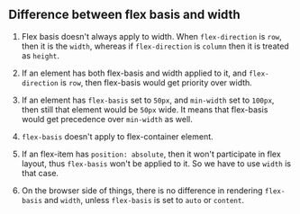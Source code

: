 ## Difference between flex basis and width

1. Flex basis doesn't always apply to width.
When `flex-direction` is `row`, then it is the `width`, whereas if `flex-direction` is `column` then it is treated as `height`.

2. If an element has both flex-basis and width applied to it, and `flex-direction` is `row`, then flex-basis would get priority
over width.

3. If an element has `flex-basis` set to `50px`, and `min-width` set to `100px`, then still that element would be `50px` wide. 
It means that flex-basis would get precedence over `min-width` as well.

4. `flex-basis` doesn't apply to flex-container element.

5. If an flex-item has `position: absolute`, then it won't participate in flex layout, thus `flex-basis` won't be applied to it.
So we have to use `width` is that case.

6. On the browser side of things, there is no difference in rendering `flex-basis` and `width`, unless `flex-basis` is set to `auto`
or `content`.
